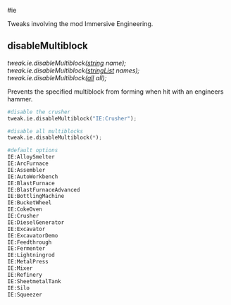 #ie

Tweaks involving the mod Immersive Engineering.

## disableMultiblock
*tweak.ie.disableMultiblock([string](/arguments/string/) name);*  
*tweak.ie.disableMultiblock([stringList](/arguments/stringlist/) names);*  
*tweak.ie.disableMultiblock([all](/arguments/all/) all);*

Prevents the specified multiblock from forming when hit with an engineers hammer.
```python
#disable the crusher
tweak.ie.disableMultiblock("IE:Crusher");

#disable all multiblocks
tweak.ie.disableMultiblock(*);

#default options
IE:AlloySmelter
IE:ArcFurnace
IE:Assembler
IE:AutoWorkbench
IE:BlastFurnace
IE:BlastFurnaceAdvanced
IE:BottlingMachine
IE:BucketWheel
IE:CokeOven
IE:Crusher
IE:DieselGenerator
IE:Excavator
IE:ExcavatorDemo
IE:Feedthrough
IE:Fermenter
IE:Lightningrod
IE:MetalPress
IE:Mixer
IE:Refinery
IE:SheetmetalTank
IE:Silo
IE:Squeezer
```
